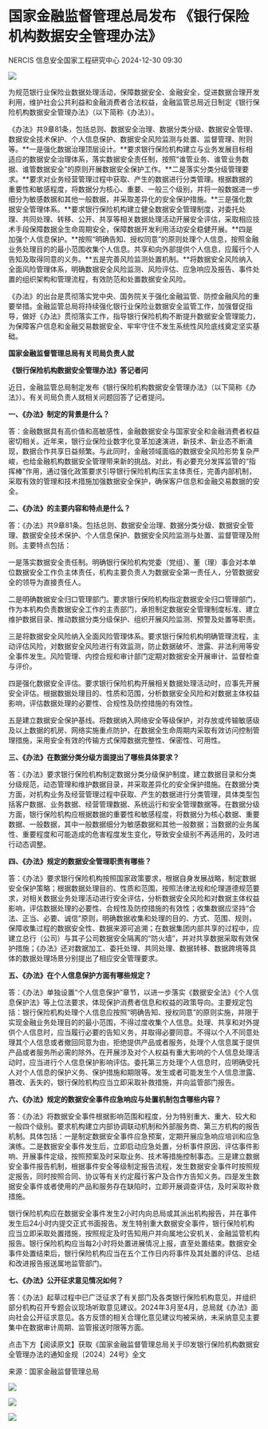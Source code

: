 #  国家金融监督管理总局发布 《银行保险机构数据安全管理办法》   
NERCIS  信息安全国家工程研究中心   2024-12-30 09:30  
  
![](https://mmbiz.qpic.cn/mmbiz_gif/jmN6xCKMlqiapvibgHhe1RDWlUz0S49SYb8CNGiaCHibbZh9umlOgTNPAMBd7OianaMtKt0dmKHZibHsNVgXOxH08gCQ/640?wx_fmt=gif&from=appmsg "")  
  
为规范银行业保险业数据处理活动，保障数据安全、金融安全，促进数据合理开发利用，维护社会公共利益和金融消费者合法权益，金融监管总局近日制定《银行保险机构数据安全管理办法》（以下简称《办法》）。  
  
《办法》共9章81条，包括总则、数据安全治理、数据分类分级、数据安全管理、数据安全技术保护、个人信息保护、数据安全风险监测与处置、监督管理、附则等。**一是强化数据治理顶层设计。**要求银行保险机构建立与业务发展目标相适应的数据安全治理体系，落实数据安全责任制，按照“谁管业务、谁管业务数据、谁管数据安全”的原则开展数据安全保护工作。**二是落实分类分级管理要求。**要求对业务经营管理过程中获取、产生的数据进行分类管理。根据数据的重要性和敏感程度，将数据分为核心、重要、一般三个级别，并将一般数据进一步细分为敏感数据和其他一般数据，并采取差异化的安全保护措施。**三是强化数据安全管理体系。**要求银行保险机构建立健全数据安全管理制度，对委托处理、共同处理、转移、公开、共享等相关数据处理活动开展安全评估，采取相应技术手段保障数据全生命周期安全，保障数据开发利用活动安全稳健开展。**四是加强个人信息保护。**按照“明确告知、授权同意”的原则处理个人信息，按照金融业务处理目的的最小范围收集个人信息。共享和向外部提供个人信息，应履行个人告知及取得同意的义务。**五是完善风险监测处置机制。**将数据安全风险纳入全面风险管理体系，明确数据安全风险监测、风险评估、应急响应及报告、事件处置的组织架构和管理流程，有效防范和处置数据安全风险。  
  
《办法》的出台是贯彻落实党中央、国务院关于强化金融监管、防控金融风险的重要举措。金融监管总局将持续强化银行业保险业数据安全监管工作，加强督促指导，做好《办法》贯彻落实工作，指导银行保险机构不断提升数据安全管理能力，为保障客户信息和金融交易数据安全、牢牢守住不发生系统性风险底线奠定坚实基础。  
  
  
**国家金融监督管理总局有关司局负责人就**  
  
**《银行保险机构数据安全管理办法》答记者问**  
  
近日，金融监管总局制定发布《银行保险机构数据安全管理办法》（以下简称《办法》）。有关司局负责人就相关问题回答了记者提问。  
  
**一、《办法》制定的背景是什么？**  
  
答：金融数据具有高价值和高敏感性，金融数据安全与国家安全和金融消费者权益密切相关。近年来，银行业保险业数字化变革加速演进，新技术、新业态不断涌现，数据合作共享日益频繁。与此同时，金融领域面临的数据安全风险形势复杂严峻，也给金融机构数据安全管理带来新的挑战。对此，有必要充分发挥监管的“指挥棒”作用，通过强化政策要求引导银行保险机构压实主体责任，完善内部机制，采取有效的管理和技术措施加强数据安全保护，确保客户信息和金融交易数据的安全。  
  
**二、《办法》的主要内容和特点是什么？**  
  
答：《办法》共9章81条。包括总则、数据安全治理、数据分类分级、数据安全管理、数据安全技术保护、个人信息保护、数据安全风险监测与处置、监督管理及附则。主要特点包括：  
  
一是落实数据安全责任制。明确银行保险机构党委（党组）、董（理）事会对本单位数据安全工作负主体责任，机构主要负责人为数据安全第一责任人，分管数据安全的领导为直接责任人。  
  
二是明确数据安全归口管理部门。要求银行保险机构指定数据安全归口管理部门，作为本机构负责数据安全工作的主责部门，承担制定数据安全管理制度标准、建立维护数据目录、推动数据分类分级保护、组织开展风险监测、预警及处置等职责。  
  
三是将数据安全风险纳入全面风险管理体系。要求银行保险机构明确管理流程，主动评估风险，对数据安全风险进行有效监测，防止数据破坏、泄露、非法利用等安全事件发生。风险管理、内控合规和审计部门定期对数据安全开展审计、监督检查与评价。  
  
四是强化数据安全评估。要求银行保险机构开展相关数据处理活动时，应事先开展安全评估。根据数据处理目的、性质和范围，分析数据安全风险和对数据主体权益影响，评估数据处理的必要性、合规性及防控措施的有效性。  
  
五是建立数据安全保护基线。将数据纳入网络安全等级保护，对存放或传输敏感级及以上数据的机房、网络实施重点防护，在数据全生命周期内采取有效访问控制管理措施，采用安全有效的传输方式保障数据完整性、保密性、可用性。  
  
**三、《办法》在数据分类分级方面提出了哪些具体要求？**  
  
答：《办法》要求银行保险机构制定数据分类分级保护制度，建立数据目录和分类分级规范，动态管理和维护数据目录，并采取差异化的安全保护措施。在数据分类方面，对机构业务及经营管理过程中获取、产生的数据进行分类管理，具体类型包括客户数据、业务数据、经营管理数据、系统运行和安全管理数据等。在数据分级方面，银行保险机构应根据数据的重要性和敏感程度，将数据分为核心数据、重要数据、一般数据，其中一般数据细分为敏感数据和其他一般数据；当数据的业务属性、重要程度和可能造成的危害程度发生变化，导致安全级别不再适用的，及时进行动态调整。  
  
**四、《办法》规定的数据安全管理职责有哪些？**  
  
答：《办法》要求银行保险机构按照国家政策要求，根据自身发展战略，制定数据安全保护策略；根据数据处理目的、性质和范围，按照法律法规和伦理道德规范要求，对相关数据业务处理活动进行安全评估，分析数据安全风险和对数据主体权益影响，评估数据处理的必要性、合规性及防控措施的有效性；收集数据应坚持“合法、正当、必要、诚信”原则，明确数据收集和处理的目的、方式、范围、规则，保障收集过程的数据安全性、数据来源可追溯；在数据集团内部共享的过程中，应建立总行（公司）与其子公司数据安全隔离的“防火墙”，并对共享数据采取有效保护措施；《办法》还对数据加工、委托处理、共同处理、数据转移、数据跨境等具体的数据处理场景分别提出了相应安全管理要求。  
  
**五、《办法》在个人信息保护方面有哪些规定？**  
  
答：《办法》单独设置“个人信息保护”章节，以进一步落实《数据安全法》《个人信息保护法》等上位法要求，体现保护消费者信息和权益的政策导向。主要规定包括：银行保险机构处理个人信息应按照“明确告知、授权同意”的原则实施，并限于实现金融业务处理目的的最小范围，不得过度收集个人信息。处理、共享和对外提供个人信息时，应当履行必要的告知义务，并取得必要同意。不得以个人不同意处理其个人信息或者撤回同意为由，拒绝提供产品或者服务，处理个人信息属于提供产品或者服务所必需的除外。在开展涉及对个人权益有重大影响的个人信息处理活动时，应当进行个人信息保护影响评估。委托第三方处理个人信息时，应明确受托人对个人信息的保护义务、保护措施和期限等。发生或者可能发生个人信息泄露、篡改、丢失的，银行保险机构应当立即采取补救措施，并向监管部门报告。  
  
**六、《办法》规定的数据安全事件应急响应与处置机制包含哪些内容？**  
  
答：《办法》将数据安全事件根据影响范围和程度，分为特别重大、重大、较大和一般四个级别。要求机构建立内部协调联动机制和外部服务商、第三方机构的报告机制。具体包括：一是制定数据安全事件应急预案，定期开展应急响应培训和应急演练。二是数据安全事件发生后，立即启动应急处置，分析事件原因、评估事件影响、开展事件定级，按照预案及时采取业务、技术等措施控制事态。三是建立数据安全事件报告机制，根据事件安全等级制定报告流程，发生数据安全事件时按照规定报告，同时按照合同、协议等有关约定履行客户及合作方告知义务。四是发生数据安全事件或者使用的产品和服务存在缺陷时，立即开展调查评估，及时采取补救措施。  
  
银行保险机构应在数据安全事件发生2小时内向总局或其派出机构报告，并在事件发生后24小时内提交正式书面报告。发生特别重大数据安全事件，银行保险机构应当立即采取处置措施，按照规定及时告知用户并向属地公安机关、金融监管机构报告。银行保险机构应当每2小时将处置进展情况上报，直至处置结束。数据安全事件处置结束后，银行保险机构应当在五个工作日内将事件及其处置的评估、总结和改进报告报送属地监管部门。  
  
**七、《办法》公开征求意见情况如何？**  
  
答：《办法》起草过程中已广泛征求了有关部门及各类银行保险机构意见，并组织部分机构召开专题会议现场听取意见建议。2024年3月至4月，总局就《办法》面向社会公开征求意见。各方反馈的相关合理化意见建议均被采纳，未采纳意见主要集中在数据审计周期、监管报送时限等方面。  
  
点击下方【阅读原文】获取《国家金融监督管理总局关于印发银行保险机构数据安全管理办法的通知金规〔2024〕24号》全文  
  
来源：国家金融监督管理总局  
  
![](https://mmbiz.qpic.cn/mmbiz_gif/jmN6xCKMlqiapvibgHhe1RDWlUz0S49SYbFftHSECxBqS1JhlwGMwmu4zSeggm9ibaicQAIWBHON590DfjlNribvFLw/640?wx_fmt=gif&from=appmsg "")  
  
![](https://mmbiz.qpic.cn/mmbiz_gif/jmN6xCKMlqiapvibgHhe1RDWlUz0S49SYbKETR5q8Bic3eKMgTxibYcVgicU0dWhQxd0freWTYOAZ8jm0NWYUAOX5Bw/640?wx_fmt=gif&from=appmsg "")  
  
![](https://mmbiz.qpic.cn/mmbiz_gif/jmN6xCKMlqiapvibgHhe1RDWlUz0S49SYbKoWgcfTF4b4MMMmETCMtYjrOicfMG2RGVHkN7kBiaOtUG45M7uKFdZhQ/640?wx_fmt=gif&from=appmsg "")  
  
  
